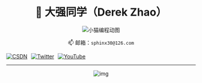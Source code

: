 <div id="img"align=center>
  
# 🌟 大强同学（Derek Zhao）


![小猫编程动图](https://mmbiz.qpic.cn/mmbiz_gif/gz2sdHyQbaZc0dIlEbMqjanFnBSmeLcww0YAecX8fuicqdUW4goZhMlKxhdaNzMDA9XgZD5CfffmqsEqkUibrySA/640?wx_fmt=gif&from=appmsg)

📫 邮箱：`sphinx30@126.com`  

<div style="display: flex; gap: 10px;">
  <a href="https://blog.csdn.net/2402_82616859?type=blog"><img src="https://img.shields.io/badge/📖_大强同学-FF4D4D?style=flat-square&logo=c&logoColor=white" alt="CSDN"></a>
  <a href="https://twitter.com/dqtx760"><img src="https://img.shields.io/badge/🐦_dqtx760-1DA1F2?style=flat-square&logo=x&logoColor=white" alt="Twitter"></a>
  <a href="https://www.youtube.com/@dqtx760/videos"><img src="https://img.shields.io/badge/🎬_dqtx760-FF0000?style=flat-square&logo=youtube&logoColor=white" alt="YouTube"></a>
</div>




---





 ![img](https://github-readme-streak-stats.herokuapp.com/?user=dqtx760&theme=radical)



